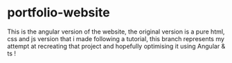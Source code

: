 # portfolio-website
This is the angular version of the website, the original version is a pure html, css and js version that i made following a tutorial, this branch represents my attempt at recreating that project and hopefully optimising it using Angular & ts !